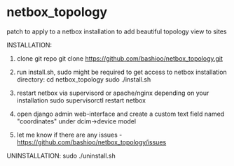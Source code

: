 # netbox_topology
patch to apply to a netbox installation to add beautiful topology view to sites

INSTALLATION:

1. clone git repo
git clone https://github.com/bashioo/netbox_topology.git

2. run install.sh, sudo might be required to get access to netbox installation directory:
cd netbox_topology
sudo ./install.sh

3. restart netbox via supervisord or apache/nginx depending on your installation
sudo supervisorctl restart netbox

4. open django admin web-interface and create a custom text field named "coordinates" under dcim->device model

5. let me know if there are any issues - https://github.com/bashioo/netbox_topology/issues



UNINSTALLATION:
sudo ./uninstall.sh
